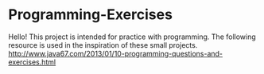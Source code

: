 # Programming-Exercises

Hello! This project is intended for practice with programming. The following resource is used in the inspiration of these small projects. 
http://www.java67.com/2013/01/10-programming-questions-and-exercises.html
